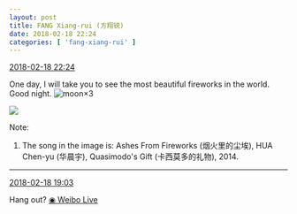 ```yaml
---
layout: post
title: FANG Xiang-rui (方翔锐)
date: 2018-02-18 22:24
categories: [ 'fang-xiang-rui' ]
---
```


<div class="weibo-info">
  <a href="https://weibo.com/6117583008/G3JzHhlKi">2018-02-18 22:24</a>
</div>

One day, I will take you to see the most beautiful fireworks in the world.  
Good night. ![moon](https://img.t.sinajs.cn/t4/appstyle/expression/ext/normal/b9/moon.gif)×3

<!-- more -->

<a href="http://wx1.sinaimg.cn/mw690/006G0KNGgy1fokypik1xvj30v91vo1ky.jpg">
  <img class="weibo-pic-preview" src="http://wx1.sinaimg.cn/orj360/006G0KNGgy1fokypik1xvj30v91vo1ky.jpg" />
</a>

Note:
1. The song in the image is: Ashes From Fireworks (烟火里的尘埃), HUA Chen-yu (华晨宇), Quasimodo's Gift (卡西莫多的礼物), 2014.

---

<div class="weibo-info">
  <a href="https://weibo.com/6117583008/G3IgkzCGt">2018-02-18 19:03</a>
</div>

Hang out? [◉ Weibo Live](http://live.weibo.com/show?id=1042097:592819922_pb5LSIONr3VKeYmJ)
